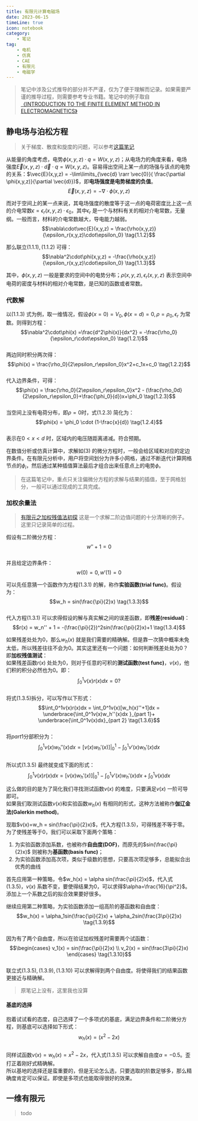 ```yaml
---
title: 有限元计算电磁场  
date: 2023-06-15  
timeLine: true
icon: notebook
category:  
    - 笔记  
tag:  
    - 电机  
    - 仿真  
    - CAE  
    - 有限元
    - 电磁学    
---   
```


> 笔记中涉及公式推导的部分并不严谨，仅为了便于理解而记录。如果需要严谨的推导过程，则需要参考专业书籍。笔记中的例子取自[《INTRODUCTION TO THE FINITE ELEMENT METHOD IN ELECTROMAGNETICS》](https://de.mathworks.com/academia/books/introduction-to-the-finite-element-method-in-electromagnetics-polycarpou.html) 

## 静电场与泊松方程  

> 关于梯度、散度和旋度的问题，可以参考[这篇笔记](../nabla/README.md)  

从能量的角度考虑，电势$\phi(x,y,z) \cdot q = W(x,y,z)$；从电场力的角度来看，电场强度$\vec{E}(x,y,z) \cdot \vec{d} \cdot q = W(x,y,z)$。容易得出空间上某一点的场强与该点的电势的关系：$\vec{E}(x,y,z) = -\lim\limits_{\vec{d} \rarr \vec{0}}( \frac{\partial \phi(x,y,z)}{\partial \vec{d}})$，即**电场强度是电势梯度的负值**。  
$$\vec{E}(x,y,z) = -\nabla\cdot\phi(x,y,z) \tag{1.1.1}$$  

而对于空间上的某一点来说，其电场强度的散度等于这一点的电荷密度比上这一点的介电常数$\epsilon = \epsilon_r(x,y,z)\cdot\epsilon_0$，其中$\epsilon_r$ 是一个与材料有关的相对介电常数，无量纲。一般而言，材料的介电常数越大，导电能力越弱。  
$$\nabla\cdot\vec{E}(x,y,z) = \frac{\rho(x,y,z)}{\epsilon_r(x,y,z)\cdot\epsilon_0} \tag{1.1.2}$$  

那么联立$(1.1.1),(1.1.2)$ 可得：  
$$\nabla^2\cdot\phi(x,y,z) = -\frac{\rho(x,y,z)}{\epsilon_r(x,y,z)\cdot\epsilon_0} \tag{1.1.3}$$  

其中，$\phi(x,y,z)$ 一般是要求的空间中的电势分布；$\rho(x,y,z),\epsilon_r(x,y,z)$ 表示空间中电荷的密度与材料的相对介电常数，是已知的函数或者常数。  

### 代数解   
以$(1.1.3)$ 式为例，取一维情况，假设$\phi(x=0) = V_0, \phi(x=d)=0,\rho=\rho_0,\epsilon_r$ 为常数。则得到方程：  
$$\nabla^2\cdot\phi(x) =\frac{d^2\phi(x)}{dx^2} = -\frac{\rho_0}{\epsilon_r\cdot\epsilon_0} \tag{1.2.1}$$  
两边同时积分两次得：  
$$\phi(x) = \frac{\rho_0}{2\epsilon_r\epsilon_0}x^2+c_1x+c_0 \tag{1.2.2}$$  
代入边界条件，可得：  
$$\phi(x) = \frac{\rho_0}{2\epsilon_r\epsilon_0}x^2 - (\frac{\rho_0d}{2\epsilon_r\epsilon_0}+\frac{\phi_0}{d})x+\phi_0 \tag{1.2.3}$$  
当空间上没有电荷分布，即$\rho=0$时，式$(1.2.3)$ 简化为：  
$$\phi(x) = \phi_0 \cdot (1-\frac{x}{d}) \tag{1.2.4}$$  
表示在$0<x<d$ 时，区域内的电压随距离递减。符合预期。  

在数值分析或仿真计算中，求解如$(3)$ 的微分方程时，一般会给区域和对应的定边界条件。在有限元分析中，用户将空间划分为许多小网格，通过不断迭代计算网格节点的$\phi_i$，然后通过某种插值算法最后才组合出来任意点上的电势$\phi$。  

> 在这篇笔记中，重点只关注偏微分方程的求解与结果的插值，至于网格划分，一般可以通过现成的工具完成。    

### 加权余量法  
> [有限元之加权残值法初探](https://zhuanlan.zhihu.com/p/432639622) 这是一个求解二阶边值问题的十分清晰的例子。这里只记录简单的过程。  

假设有二阶微分方程：  
$$w'' + 1 = 0 \tag{1.3.1}$$  
并且给定边界条件：  
$$w(0)=0, w'(1)=0 \tag{1.3.2}$$  

可以先任意猜一个函数作为方程$(1.3.1)$ 的解，称作**实验函数(trial func)**。假设为：  
$$w_h = sin(\frac{\pi}{2}x) \tag{1.3.3}$$  
代入方程$(1.3.1)$ 可以求得假设的解与真实解之间的误差函数，即**残差(residual)**：  
$$r(x) = w_n'' + 1 = -(\frac{\pi}{2})^2sin(\frac{\pi}{2}x)+1 \tag{1.3.4}$$  

如果残差处处为0，那么$w_h(x)$ 就是我们需要的精确解。但是靠一次猜中概率未免太低，所以残差往往不会为0。其实这里还有一个问题：如何判断残差处处为0？即**加权残值测试**：  
如果残差函数$r(x)$ 处处为0，则对于任意的可积的**测试函数(test func)**，$v(x)$，他们积的积分必然也为0。即：  
$$\int_0^1v(x)r(x)dx = 0? \tag{1.3.5}$$  
将式$(1.3.5)$拆分，可以写作以下形式：  
$$\int_0^1v(x)r(x)dx = \int_0^1v(x)[w_h(x)''+1]dx = \underbrace{\int_0^1v(x)w_h''(x)dx }_{part 1}+ \underbrace{\int_0^1v(x)dx}_{part 2} \tag{1.3.6}$$  
将$part 1$分部积分为：  
$$\int_0^1v(x)w_h''(x)dx = [v(x)w_h'(x)]|^1_0 - \int_0^1v'(x)w_h'(x)dx \tag{1.3.7}$$  
所以式$(1.3.5)$ 最终就变成下面的形式：  
$$\int_0^1v(x)r(x)dx = [v(x)w_h'(x)]|^1_0 - \int_0^1v'(x)w_h'(x)dx + \int_0^1v(x)dx \tag{1.3.8}$$

这么做的目的是为了简化我们寻找测试函数$v(x)$ 的难度，只要满足$v(x)$ 一阶可导即可。  
如果我们取测试函数$v(x)$和实验函数$w_h(x)$ 有相同的形式，这种方法被称作**伽辽金法(Galerkin method)**。  

现取$v(x)=w_h = sin(\frac{\pi}{2}x)$，代入方程$(1.3.5)$，可得残差不等于零。为了使残差等于0，我们可以采取下面两个策略：  
1. 为实验函数添加系数，也被称作**自由度(DOF)**，而原先的$sin(\frac{\pi}{2}x)$ 则被称为**基函数(basis func)**；  
2. 为实验函数添加高次项，类似于级数的思想，只要高次项足够多，总能拟合出优秀的曲线  

首先应用第一种策略，令$w_h(x) = \alpha sin(\frac{\pi}{2}x)$，代入式$(1.3.5)$，$v(x)$ 系数不变，要使得结果为0，可以求得$\alpha=\frac{16}{\pi^2}$。添加上一个系数之后的拟合效果要好很多。  

继续应用第二种策略，为实验函数添加一组高阶的基函数和自由度：  
$$w_h(x) = \alpha_1sin(\frac{\pi}{2}x) +  \alpha_2sin(\frac{3\pi}{2}x) \tag{1.3.9}$$  
因为有了两个自由度，所以在验证加权残差时需要两个试函数：  
$$\begin{cases}
    v_1(x) = sin(\frac{\pi}{2}x)  \\
    v_2(x) = sin(\frac{3\pi}{2}x)
\end{cases} \tag{1.3.10}$$  
联立式$(1.3.5),(1.3.9),(1.3.10)$ 可以求解得到两个自由度。将使得我们的结果函数更接近与精确解。    
> 原笔记上没有，这里我也没算  

#### 基底的选择  
抱着试试看的态度，自己选择了一个多项式的基底，满足边界条件和二阶微分方程，则基底可以选择如下形式：  
$$w_h(x) = (x^2-2x) \tag{1.3.11}$$  
同样试函数$v(x)=w_h(x)=x^2-2x$，代入式$(1.3.5)$ 可以求解自由度$\alpha=-0.5$。歪打正着刚好式精确解。  
所以基地的选择还是蛮重要的，但是无论怎么选，只要选取的阶数足够多，那么精确度肯定可以保证。即使是多项式也能取得很好的效果。  

## 一维有限元  
> todo  


